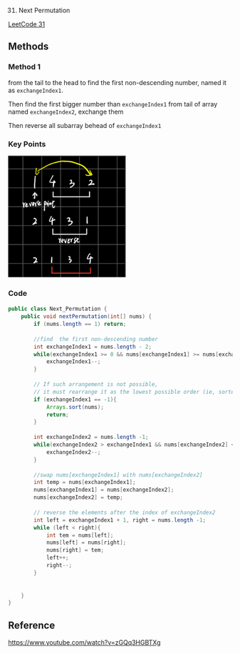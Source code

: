 31. Next Permutation

[LeetCode 31](https://leetcode.com/problems/next-permutation/)


## Methods

### Method 1
from the tail to the head to find the first non-descending number, named it as `exchangeIndex1`.

Then find the first bigger number than `exchangeIndex1` from tail of array named `exchangeIndex2`, exchange them

Then reverse all subarray behead of `exchangeIndex1`

### Key Points
![](../../Image/next_permutaion1.png)

### Code
```java
public class Next_Permutation {
    public void nextPermutation(int[] nums) {
        if (nums.length == 1) return;

        //find  the first non-descending number
        int exchangeIndex1 = nums.length - 2;
        while(exchangeIndex1 >= 0 && nums[exchangeIndex1] >= nums[exchangeIndex1+1]){
            exchangeIndex1--;
        }

        // If such arrangement is not possible, 
        // it must rearrange it as the lowest possible order (ie, sorted in ascending order).
        if (exchangeIndex1 == -1){
            Arrays.sort(nums);
            return;
        }

        int exchangeIndex2 = nums.length -1;
        while(exchangeIndex2 > exchangeIndex1 && nums[exchangeIndex2] <= nums[exchangeIndex1]){
            exchangeIndex2--;
        }

        //swap nums[exchangeIndex1] with nums[exchangeIndex2]
        int temp = nums[exchangeIndex1];
        nums[exchangeIndex1] = nums[exchangeIndex2];
        nums[exchangeIndex2] = temp;

        // reverse the elements after the index of exchangeIndex2
        int left = exchangeIndex1 + 1, right = nums.length -1;
        while (left < right){
            int tem = nums[left];
            nums[left] = nums[right];
            nums[right] = tem;
            left++;
            right--;
        }


    }
}

```


## Reference
https://www.youtube.com/watch?v=zGQq3HGBTXg


